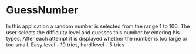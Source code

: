 # GuessNumber
In this application a random number is selected from the range 1 to 100. The user selects the difficulty level and guesses this number by entering his types. After each attempt it is displayed whether the number is too large or too small. Easy level - 10 tries, hard level - 5 tries
